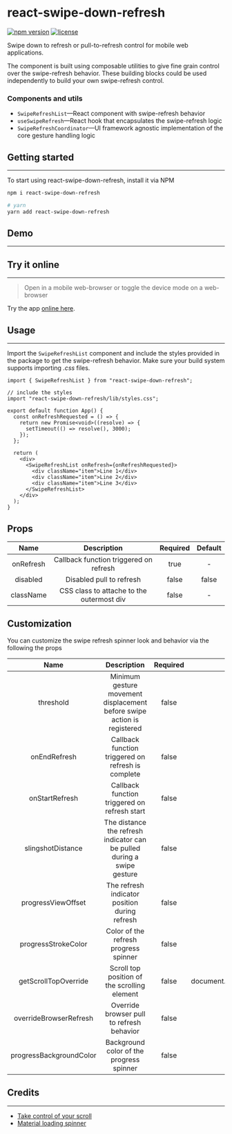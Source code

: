 # react-swipe-down-refresh

[![npm version](https://badge.fury.io/js/react-swipe-down-refresh.svg)](https://badge.fury.io/js/react-swipe-down-refresh)
[![license](https://img.shields.io/github/license/shettypuneeth/react-swipe-down-refresh.svg)](https://github.com/shettypuneeth/react-swipe-down-refresh/blob/main/LICENSE)

Swipe down to refresh or pull-to-refresh control for mobile web applications.

The component is built using composable utilities to give fine grain control over the swipe-refresh behavior. These building blocks could be used independently to build your own swipe-refresh control.

### Components and utils

- `SwipeRefreshList`—React component with swipe-refresh behavior
- `useSwipeRefresh`—React hook that encapsulates the swipe-refresh logic
- `SwipeRefreshCoordinator`—UI framework agnostic implementation of the core gesture handling logic

## Getting started

---

To start using react-swipe-down-refresh, install it via NPM

```sh
npm i react-swipe-down-refresh

# yarn
yarn add react-swipe-down-refresh
```

## Demo

---

## Try it online

---

> Open in a mobile web-browser or toggle the device mode on a web-browser

Try the app [online here](https://g4xc0y.csb.app/).

## Usage

---

Import the `SwipeRefreshList` component and include the styles provided in the package to get the swipe-refresh behavior.
Make sure your build system supports importing _.css_ files.

```tsx
import { SwipeRefreshList } from "react-swipe-down-refresh";

// include the styles
import "react-swipe-down-refresh/lib/styles.css";

export default function App() {
  const onRefreshRequested = () => {
    return new Promise<void>((resolve) => {
      setTimeout(() => resolve(), 3000);
    });
  };

  return (
    <div>
      <SwipeRefreshList onRefresh={onRefreshRequested}>
        <div className="item">Line 1</div>
        <div className="item">Line 2</div>
        <div className="item">Line 3</div>
      </SwipeRefreshList>
    </div>
  );
}
```

## Props

|   Name    |                Description                | Required | Default |
| :-------: | :---------------------------------------: | :------: | :-----: |
| onRefresh |  Callback function triggered on refresh   |   true   |    -    |
| disabled  |         Disabled pull to refresh          |  false   |  false  |
| className | CSS class to attache to the outermost div |  false   |    -    |

## Customization

You can customize the swipe refresh spinner look and behavior via the following the props

|          Name           |                               Description                               | Required |               Default               |
| :---------------------: | :---------------------------------------------------------------------: | :------: | :---------------------------------: |
|        threshold        | Minimum gesture movement displacement before swipe action is registered |  false   |                 10                  |
|      onEndRefresh       |           Callback function triggered on refresh is complete            |  false   |                  -                  |
|     onStartRefresh      |              Callback function triggered on refresh start               |  false   |                  -                  |
|    slingshotDistance    | The distance the refresh indicator can be pulled during a swipe gesture |  false   |                 60                  |
|   progressViewOffset    |              The refresh indicator position during refresh              |  false   |                 30                  |
|   progressStrokeColor   |                  Color of the refresh progress spinner                  |  false   |               #2755c4               |
|  getScrollTopOverride   |              Scroll top position of the scrolling element               |  false   | document.scrollingElement.scrollTop |
| overrideBrowserRefresh  |                Override browser pull to refresh behavior                |  false   |                true                 |
| progressBackgroundColor |                Background color of the progress spinner                 |  false   |                #fff                 |

## Credits

---

- [Take control of your scroll](https://developer.chrome.com/blog/overscroll-behavior/)
- [Material loading spinner](https://codepen.io/jczimm/pen/vEBpoL)
